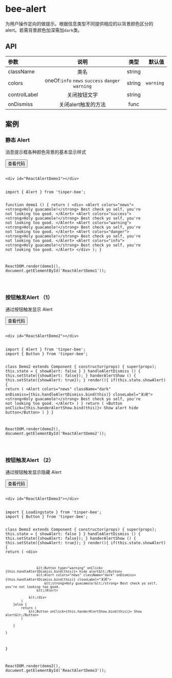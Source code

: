 # bee-alert

为用户操作定向的做提示。根据信息类型不同提供相应的以背景颜色区分的alert。若需背景颜色加深需加`dark`类。


## API

|参数|说明|类型|默认值|
|:--|:---:|:--:|---:|
|className|类名|string||
|colors|oneOf:`info` `news` `success` `danger` `warning`|string|`warning`|
|controlLabel|关闭按钮文字|string||
|onDismiss|关闭alert触发的方法|func||


## 案例

### 静态 Alert

消息提示框各种颜色背景的基本显示样式

<div class="example-content"><div id="ReactAlertDemo1"></div>
</div>



<div class="ex-code-par"><button  class="u-button u-button-block u-button-accent margin-top-15 codeOptBtn" ><i class="uf uf-arrow-down"></i>查看代码</button><div class="examples-code"><pre><code>
&lt;div id="ReactAlertDemo1">&lt;/div>
</code></pre>
</div>



<div class="examples-code"><pre><code>
import { Alert } from 'tinper-bee';

function demo1 () {
    return (
    	&lt;div>
	        &lt;Alert colors="news">
			    &lt;strong>Holy guacamole!&lt;/strong> Best check yo self, you're not looking too good.
			&lt;/Alert>
			&lt;Alert colors="success">
			    &lt;strong>Holy guacamole!&lt;/strong> Best check yo self, you're not looking too good.
			&lt;/Alert>
			&lt;Alert colors="warning">
			    &lt;strong>Holy guacamole!&lt;/strong> Best check yo self, you're not looking too good.
			&lt;/Alert>
			&lt;Alert colors="danger">
			    &lt;strong>Holy guacamole!&lt;/strong> Best check yo self, you're not looking too good.
			&lt;/Alert>
			&lt;Alert colors="info">
			    &lt;strong>Holy guacamole!&lt;/strong> Best check yo self, you're not looking too good.
			&lt;/Alert>
		&lt;/div>
    );
}


ReactDOM.render(demo1(), document.getElementById('ReactAlertDemo1'));

</code></pre>
</div>
</div>

###  按钮触发Alert （1）

通过按钮触发显示 Alert

<div class="example-content"><div id="ReactAlertDemo2"></div>
</div>



<div class="ex-code-par"><button  class="u-button u-button-block u-button-accent margin-top-15 codeOptBtn" ><i class="uf uf-arrow-down"></i>查看代码</button><div class="examples-code"><pre><code>
&lt;div id="ReactAlertDemo2">&lt;/div>
</code></pre>
</div>



<div class="examples-code"><pre><code>
import { Alert } from 'tinper-bee';
import { Button } from 'tinper-bee';

class Demo2 extends Component {
	constructor(props) {
		super(props);
		this.state = {
			showAlert: false
		}
	}
	handleAlertDismiss () {
		this.setState({showAlert: false});
	}
	handerAlertShow () {
		this.setState({showAlert: true});
	}
	render(){
		if(this.state.showAlert){
			return ( 
				&lt;Alert colors="news" className="dark" onDismiss={this.handleAlertDismiss.bind(this)} closeLabel="关闭">
				    &lt;strong>Holy guacamole!&lt;/strong> Best check yo self, you're not looking too good.
				&lt;/Alert>
			)
		}
		return (
			&lt;Button onClick={this.handerAlertShow.bind(this)}> Show alert  hide button&lt;/Button>
		)
	}
}


ReactDOM.render(demo2(), document.getElementById('ReactAlertDemo2'));


</code></pre>
</div>
</div>

###  按钮触发Alert （2）

通过按钮触发显示隐藏 Alert

<div class="example-content"><div id="ReactAlertDemo3"></div>
</div>




<script>
/******/ (function(modules) { // webpackBootstrap
/******/ 	// The module cache
/******/ 	var installedModules = {};

/******/ 	// The require function
/******/ 	function __webpack_require__(moduleId) {

/******/ 		// Check if module is in cache
/******/ 		if(installedModules[moduleId])
/******/ 			return installedModules[moduleId].exports;

/******/ 		// Create a new module (and put it into the cache)
/******/ 		var module = installedModules[moduleId] = {
/******/ 			exports: {},
/******/ 			id: moduleId,
/******/ 			loaded: false
/******/ 		};

/******/ 		// Execute the module function
/******/ 		modules[moduleId].call(module.exports, module, module.exports, __webpack_require__);

/******/ 		// Flag the module as loaded
/******/ 		module.loaded = true;

/******/ 		// Return the exports of the module
/******/ 		return module.exports;
/******/ 	}


/******/ 	// expose the modules object (__webpack_modules__)
/******/ 	__webpack_require__.m = modules;

/******/ 	// expose the module cache
/******/ 	__webpack_require__.c = installedModules;

/******/ 	// __webpack_public_path__
/******/ 	__webpack_require__.p = "";

/******/ 	// Load entry module and return exports
/******/ 	return __webpack_require__(0);
/******/ })
/************************************************************************/
/******/ ([
/* 0 */
/***/ function(module, exports, __webpack_require__) {

	'use strict';

	var _src = __webpack_require__(1);

	var _src2 = _interopRequireDefault(_src);

	var _react = __webpack_require__(4);

	var _react2 = _interopRequireDefault(_react);

	var _reactDom = __webpack_require__(7);

	var _reactDom2 = _interopRequireDefault(_reactDom);

	var _beeButton = __webpack_require__(5);

	var _beeButton2 = _interopRequireDefault(_beeButton);

	function _interopRequireDefault(obj) { return obj && obj.__esModule ? obj : { 'default': obj }; }

	function _defaults(obj, defaults) { var keys = Object.getOwnPropertyNames(defaults); for (var i = 0; i < keys.length; i++) { var key = keys[i]; var value = Object.getOwnPropertyDescriptor(defaults, key); if (value && value.configurable && obj[key] === undefined) { Object.defineProperty(obj, key, value); } } return obj; }

	function _classCallCheck(instance, Constructor) { if (!(instance instanceof Constructor)) { throw new TypeError("Cannot call a class as a function"); } }

	function _possibleConstructorReturn(self, call) { if (!self) { throw new ReferenceError("this hasn't been initialised - super() hasn't been called"); } return call && (typeof call === "object" || typeof call === "function") ? call : self; }

	function _inherits(subClass, superClass) { if (typeof superClass !== "function" && superClass !== null) { throw new TypeError("Super expression must either be null or a function, not " + typeof superClass); } subClass.prototype = Object.create(superClass && superClass.prototype, { constructor: { value: subClass, enumerable: false, writable: true, configurable: true } }); if (superClass) Object.setPrototypeOf ? Object.setPrototypeOf(subClass, superClass) : _defaults(subClass, superClass); }

	function demo1() {
		return _react2['default'].createElement(
			'div',
			null,
			_react2['default'].createElement(
				_src2['default'],
				{ colors: 'news' },
				_react2['default'].createElement(
					'strong',
					null,
					'Holy guacamole!'
				),
				' Best check yo self, you\'re not looking too good.'
			),
			_react2['default'].createElement(
				_src2['default'],
				{ colors: 'success' },
				_react2['default'].createElement(
					'strong',
					null,
					'Holy guacamole!'
				),
				' Best check yo self, you\'re not looking too good.'
			),
			_react2['default'].createElement(
				_src2['default'],
				{ colors: 'warning' },
				_react2['default'].createElement(
					'strong',
					null,
					'Holy guacamole!'
				),
				' Best check yo self, you\'re not looking too good.'
			),
			_react2['default'].createElement(
				_src2['default'],
				{ colors: 'danger' },
				_react2['default'].createElement(
					'strong',
					null,
					'Holy guacamole!'
				),
				' Best check yo self, you\'re not looking too good.'
			),
			_react2['default'].createElement(
				_src2['default'],
				{ colors: 'info' },
				_react2['default'].createElement(
					'strong',
					null,
					'Holy guacamole!'
				),
				' Best check yo self, you\'re not looking too good.'
			)
		);
	}

	var Demo2 = function (_Component) {
		_inherits(Demo2, _Component);

		function Demo2(props) {
			_classCallCheck(this, Demo2);

			var _this = _possibleConstructorReturn(this, _Component.call(this, props));

			_this.state = {
				showAlert: false
			};
			return _this;
		}

		Demo2.prototype.handleAlertDismiss = function handleAlertDismiss() {
			this.setState({ showAlert: false });
		};

		Demo2.prototype.handerAlertShow = function handerAlertShow() {
			this.setState({ showAlert: true });
		};

		Demo2.prototype.render = function render() {
			if (this.state.showAlert) {
				return _react2['default'].createElement(
					_src2['default'],
					{ colors: 'news', className: 'dark', onDismiss: this.handleAlertDismiss.bind(this), closeLabel: '\u5173\u95ED' },
					_react2['default'].createElement(
						'strong',
						null,
						'Holy guacamole!'
					),
					' Best check yo self, you\'re not looking too good.'
				);
			}
			return _react2['default'].createElement(
				_beeButton2['default'],
				{ onClick: this.handerAlertShow.bind(this) },
				' Show alert  hide button'
			);
		};

		return Demo2;
	}(_react.Component);

	var Demo3 = function (_Component2) {
		_inherits(Demo3, _Component2);

		function Demo3(props) {
			_classCallCheck(this, Demo3);

			var _this2 = _possibleConstructorReturn(this, _Component2.call(this, props));

			_this2.state = {
				showAlert: false
			};
			return _this2;
		}

		Demo3.prototype.handleAlertDismiss = function handleAlertDismiss() {
			this.setState({ showAlert: false });
		};

		Demo3.prototype.handerAlertShow = function handerAlertShow() {
			this.setState({ showAlert: true });
		};

		Demo3.prototype.render = function render() {
			if (this.state.showAlert) {
				return _react2['default'].createElement(
					'div',
					null,
					_react2['default'].createElement(
						_beeButton2['default'],
						{ type: 'warning', onClick: this.handleAlertDismiss.bind(this) },
						' hide alert'
					),
					_react2['default'].createElement(
						_src2['default'],
						{ colors: 'news', className: 'dark', onDismiss: this.handleAlertDismiss.bind(this), closeLabel: '\u5173\u95ED' },
						_react2['default'].createElement(
							'strong',
							null,
							'Holy guacamole!'
						),
						' Best check yo self, you\'re not looking too good.'
					)
				);
			} else {
				return _react2['default'].createElement(
					_beeButton2['default'],
					{ onClick: this.handerAlertShow.bind(this) },
					' Show alert'
				);
			}
		};

		return Demo3;
	}(_react.Component);

	_reactDom2['default'].render(demo1(), document.getElementById('ReactAlertDemo1'));
	_reactDom2['default'].render(_react2['default'].createElement(Demo2, null), document.getElementById('ReactAlertDemo2'));
	_reactDom2['default'].render(_react2['default'].createElement(Demo3, null), document.getElementById('ReactAlertDemo3'));

/***/ },
/* 1 */
/***/ function(module, exports, __webpack_require__) {

	'use strict';

	Object.defineProperty(exports, "__esModule", {
	  value: true
	});

	var _Alert = __webpack_require__(2);

	var _Alert2 = _interopRequireDefault(_Alert);

	function _interopRequireDefault(obj) { return obj && obj.__esModule ? obj : { 'default': obj }; }

	exports['default'] = _Alert2['default'];
	module.exports = exports['default'];

/***/ },
/* 2 */
/***/ function(module, exports, __webpack_require__) {

	'use strict';

	Object.defineProperty(exports, "__esModule", {
		value: true
	});

	var _extends = Object.assign || function (target) { for (var i = 1; i < arguments.length; i++) { var source = arguments[i]; for (var key in source) { if (Object.prototype.hasOwnProperty.call(source, key)) { target[key] = source[key]; } } } return target; };

	var _classnames = __webpack_require__(3);

	var _classnames2 = _interopRequireDefault(_classnames);

	var _react = __webpack_require__(4);

	var _react2 = _interopRequireDefault(_react);

	var _beeButton = __webpack_require__(5);

	var _beeButton2 = _interopRequireDefault(_beeButton);

	function _interopRequireDefault(obj) { return obj && obj.__esModule ? obj : { 'default': obj }; }

	function _defaults(obj, defaults) { var keys = Object.getOwnPropertyNames(defaults); for (var i = 0; i < keys.length; i++) { var key = keys[i]; var value = Object.getOwnPropertyDescriptor(defaults, key); if (value && value.configurable && obj[key] === undefined) { Object.defineProperty(obj, key, value); } } return obj; }

	function _objectWithoutProperties(obj, keys) { var target = {}; for (var i in obj) { if (keys.indexOf(i) >= 0) continue; if (!Object.prototype.hasOwnProperty.call(obj, i)) continue; target[i] = obj[i]; } return target; }

	function _classCallCheck(instance, Constructor) { if (!(instance instanceof Constructor)) { throw new TypeError("Cannot call a class as a function"); } }

	function _possibleConstructorReturn(self, call) { if (!self) { throw new ReferenceError("this hasn't been initialised - super() hasn't been called"); } return call && (typeof call === "object" || typeof call === "function") ? call : self; }

	function _inherits(subClass, superClass) { if (typeof superClass !== "function" && superClass !== null) { throw new TypeError("Super expression must either be null or a function, not " + typeof superClass); } subClass.prototype = Object.create(superClass && superClass.prototype, { constructor: { value: subClass, enumerable: false, writable: true, configurable: true } }); if (superClass) Object.setPrototypeOf ? Object.setPrototypeOf(subClass, superClass) : _defaults(subClass, superClass); }

	var propTypes = {
		onDismiss: _react2['default'].PropTypes.func,
		closeLabel: _react2['default'].PropTypes.string
	};

	var clsPrefix = "u-alert";

	var Alert = function (_React$Component) {
		_inherits(Alert, _React$Component);

		function Alert(props) {
			_classCallCheck(this, Alert);

			var _this = _possibleConstructorReturn(this, _React$Component.call(this, props));

			_this.state = {
				showCloseLabel: !!_this.props.closeLabel
			};
			return _this;
		}
		/**
	  * 渲染右上角关闭alert按钮
	  */


		Alert.prototype.renderDismissButton = function renderDismissButton(onDismiss) {
			return _react2['default'].createElement(
				_beeButton2['default'],
				{
					className: 'close',
					onClick: onDismiss
				},
				_react2['default'].createElement(
					'span',
					null,
					'\xD7'
				)
			);
		};
		/**
	 * 渲染alert信息内部关闭alert的文字按钮
	 * @onDismiss 外界传进来的操作动作方法
	 * @closeLabel 内部关闭按钮显示的文字
	 */


		Alert.prototype.renderSrOnlyDismissButton = function renderSrOnlyDismissButton(onDismiss, closeLabel) {
			return _react2['default'].createElement(
				_beeButton2['default'],
				{
					className: 'close sr-only',
					onClick: onDismiss
				},
				closeLabel
			);
		};

		Alert.prototype.render = function render() {
			var _props = this.props;
			var onDismiss = _props.onDismiss;
			var closeLabel = _props.closeLabel;
			var colors = _props.colors;
			var className = _props.className;
			var children = _props.children;

			var others = _objectWithoutProperties(_props, ['onDismiss', 'closeLabel', 'colors', 'className', 'children']);

			var clsObj = {
				"u-alert": true
			};
			if (colors) {
				clsObj[clsPrefix + '-' + colors] = true;
			} else {
				clsObj[clsPrefix + '-warning'] = true;
			}
			return _react2['default'].createElement(
				'div',
				_extends({}, others, {
					role: 'alert',
					className: (0, _classnames2['default'])(className, clsObj)
				}),
				children,
				!this.state.showCloseLabel && this.renderDismissButton(onDismiss),
				this.state.showCloseLabel && this.renderSrOnlyDismissButton(onDismiss, closeLabel)
			);
		};

		return Alert;
	}(_react2['default'].Component);

	Alert.propTypes = propTypes;

	exports['default'] = Alert;
	module.exports = exports['default'];

/***/ },
/* 3 */
/***/ function(module, exports, __webpack_require__) {

	var __WEBPACK_AMD_DEFINE_ARRAY__, __WEBPACK_AMD_DEFINE_RESULT__;/*!
	  Copyright (c) 2016 Jed Watson.
	  Licensed under the MIT License (MIT), see
	  http://jedwatson.github.io/classnames
	*/
	/* global define */

	(function () {
		'use strict';

		var hasOwn = {}.hasOwnProperty;

		function classNames () {
			var classes = [];

			for (var i = 0; i < arguments.length; i++) {
				var arg = arguments[i];
				if (!arg) continue;

				var argType = typeof arg;

				if (argType === 'string' || argType === 'number') {
					classes.push(arg);
				} else if (Array.isArray(arg)) {
					classes.push(classNames.apply(null, arg));
				} else if (argType === 'object') {
					for (var key in arg) {
						if (hasOwn.call(arg, key) && arg[key]) {
							classes.push(key);
						}
					}
				}
			}

			return classes.join(' ');
		}

		if (typeof module !== 'undefined' && module.exports) {
			module.exports = classNames;
		} else if (true) {
			// register as 'classnames', consistent with npm package name
			!(__WEBPACK_AMD_DEFINE_ARRAY__ = [], __WEBPACK_AMD_DEFINE_RESULT__ = function () {
				return classNames;
			}.apply(exports, __WEBPACK_AMD_DEFINE_ARRAY__), __WEBPACK_AMD_DEFINE_RESULT__ !== undefined && (module.exports = __WEBPACK_AMD_DEFINE_RESULT__));
		} else {
			window.classNames = classNames;
		}
	}());


/***/ },
/* 4 */
/***/ function(module, exports) {

	module.exports = React;

/***/ },
/* 5 */
/***/ function(module, exports, __webpack_require__) {

	'use strict';

	Object.defineProperty(exports, "__esModule", {
	  value: true
	});

	var _Button = __webpack_require__(6);

	var _Button2 = _interopRequireDefault(_Button);

	function _interopRequireDefault(obj) { return obj && obj.__esModule ? obj : { "default": obj }; }

	exports["default"] = _Button2["default"];
	module.exports = exports['default'];

/***/ },
/* 6 */
/***/ function(module, exports, __webpack_require__) {

	'use strict';

	Object.defineProperty(exports, "__esModule", {
	    value: true
	});

	var _extends = Object.assign || function (target) { for (var i = 1; i < arguments.length; i++) { var source = arguments[i]; for (var key in source) { if (Object.prototype.hasOwnProperty.call(source, key)) { target[key] = source[key]; } } } return target; };

	var _react = __webpack_require__(4);

	var _react2 = _interopRequireDefault(_react);

	var _reactDom = __webpack_require__(7);

	var _reactDom2 = _interopRequireDefault(_reactDom);

	var _classnames = __webpack_require__(3);

	var _classnames2 = _interopRequireDefault(_classnames);

	function _interopRequireDefault(obj) { return obj && obj.__esModule ? obj : { "default": obj }; }

	function _defaults(obj, defaults) { var keys = Object.getOwnPropertyNames(defaults); for (var i = 0; i < keys.length; i++) { var key = keys[i]; var value = Object.getOwnPropertyDescriptor(defaults, key); if (value && value.configurable && obj[key] === undefined) { Object.defineProperty(obj, key, value); } } return obj; }

	function _objectWithoutProperties(obj, keys) { var target = {}; for (var i in obj) { if (keys.indexOf(i) >= 0) continue; if (!Object.prototype.hasOwnProperty.call(obj, i)) continue; target[i] = obj[i]; } return target; }

	function _classCallCheck(instance, Constructor) { if (!(instance instanceof Constructor)) { throw new TypeError("Cannot call a class as a function"); } }

	function _possibleConstructorReturn(self, call) { if (!self) { throw new ReferenceError("this hasn't been initialised - super() hasn't been called"); } return call && (typeof call === "object" || typeof call === "function") ? call : self; }

	function _inherits(subClass, superClass) { if (typeof superClass !== "function" && superClass !== null) { throw new TypeError("Super expression must either be null or a function, not " + typeof superClass); } subClass.prototype = Object.create(superClass && superClass.prototype, { constructor: { value: subClass, enumerable: false, writable: true, configurable: true } }); if (superClass) Object.setPrototypeOf ? Object.setPrototypeOf(subClass, superClass) : _defaults(subClass, superClass); }

	var propTypes = {
	    /**
	     * @title 尺寸
	     */
	    size: _react.PropTypes.oneOf(['sm', 'xg', 'lg', '']),
	    /**
	     * @title 样式
	     */
	    style: _react.PropTypes.object,
	    /**
	     * @title 形状
	     */
	    shape: _react.PropTypes.oneOf(['block', 'round', 'squared', 'floating', 'pillRight', 'pillLeft', '']),
	    /**
	    * @title 类型
	    */
	    type: _react.PropTypes.oneOf(['primary', 'accent', 'success', 'info', 'warning', 'danger', '']),
	    /**
	     * @title 是否禁用
	     * @veIgnore
	     */
	    disabled: _react.PropTypes.bool,
	    /**
	     * @title 类名
	     * @veIgnore
	     */
	    className: _react.PropTypes.string,
	    /**
	     * @title 内容
	     */
	    children: _react.PropTypes.oneOfType([_react2["default"].PropTypes.element, _react2["default"].PropTypes.string]),
	    /**
	     * @title <button> 的 type
	     * @veIgnore
	     */
	    htmlType: _react.PropTypes.oneOf(['submit', 'button', 'reset'])
	};

	var defaultProps = {
	    size: '',
	    type: 'primary',
	    shape: '',
	    disabled: false,
	    className: '',
	    children: '',
	    htmlType: 'button'
	};

	var sizeMap = {
	    sm: 'sm',
	    xg: 'xg',
	    lg: 'lg'
	},
	    typeMap = {
	    primary: 'primary',
	    accent: 'accent',
	    success: 'success',
	    info: 'info',
	    warning: 'warning',
	    danger: 'danger'
	},
	    shapeMap = {
	    block: 'block',
	    round: 'round',
	    squared: 'squared',
	    floating: 'floating',
	    pillRight: 'pill-right',
	    pillLeft: 'pill-left'
	},
	    clsPrefix = 'u-button';

	var Button = function (_React$Component) {
	    _inherits(Button, _React$Component);

	    function Button(props) {
	        _classCallCheck(this, Button);

	        return _possibleConstructorReturn(this, _React$Component.call(this, props));
	    }

	    Button.prototype.render = function render() {
	        var _props = this.props;
	        var type = _props.type;
	        var shape = _props.shape;
	        var disabled = _props.disabled;
	        var className = _props.className;
	        var size = _props.size;
	        var children = _props.children;
	        var htmlType = _props.htmlType;

	        var others = _objectWithoutProperties(_props, ['type', 'shape', 'disabled', 'className', 'size', 'children', 'htmlType']);

	        var clsObj = {};
	        if (className) {
	            clsObj[className] = true;
	        }
	        if (sizeMap[size]) {
	            clsObj[clsPrefix + '-' + sizeMap[size]] = true;
	        }
	        if (shapeMap[shape]) {
	            clsObj[clsPrefix + '-' + shapeMap[shape]] = true;
	        }
	        if (typeMap[type]) {
	            clsObj[clsPrefix + '-' + typeMap[type]] = true;
	        }
	        var classNames = (0, _classnames2["default"])(clsPrefix, clsObj);
	        return _react2["default"].createElement(
	            'button',
	            _extends({
	                type: htmlType,
	                className: classNames,
	                disabled: disabled
	            }, others),
	            this.props.children
	        );
	    };

	    return Button;
	}(_react2["default"].Component);

	Button.propTypes = propTypes;
	Button.defaultProps = defaultProps;

	exports["default"] = Button;
	module.exports = exports['default'];

/***/ },
/* 7 */
/***/ function(module, exports) {

	module.exports = ReactDOM;

/***/ }
/******/ ]);
</script>
<div class="ex-code-par"><button  class="u-button u-button-block u-button-accent margin-top-15 codeOptBtn" ><i class="uf uf-arrow-down"></i>查看代码</button><div class="examples-code"><pre><code>
&lt;div id="ReactAlertDemo3">&lt;/div>
</code></pre>
</div>



<div class="examples-code"><pre><code>
import { Loadingstate } from 'tinper-bee';
import { Button } from 'tinper-bee';


class Demo3 extends Component {
	constructor(props) {
		super(props);
		this.state = {
			showAlert: false
		}
	}
	handleAlertDismiss () {
		this.setState({showAlert: false});
	}
	handerAlertShow () {
		this.setState({showAlert: true});
	}
	render(){
		if(this.state.showAlert){
			return ( 
				&lt;div>
					
					&lt;Button type="warning" onClick={this.handleAlertDismiss.bind(this)}> hide alert&lt;/Button>
					&lt;Alert colors="news" className="dark" onDismiss={this.handleAlertDismiss.bind(this)} closeLabel="关闭">
					    &lt;strong>Holy guacamole!&lt;/strong> Best check yo self, you're not looking too good.
					&lt;/Alert>
					
				&lt;/div>
			)
		}else {
			return (
				&lt;Button onClick={this.handerAlertShow.bind(this)}> Show alert&lt;/Button>
			)
			
		}

	}
}


ReactDOM.render(demo2(), document.getElementById('ReactAlertDemo3'));</code></pre>
</div>
</div>